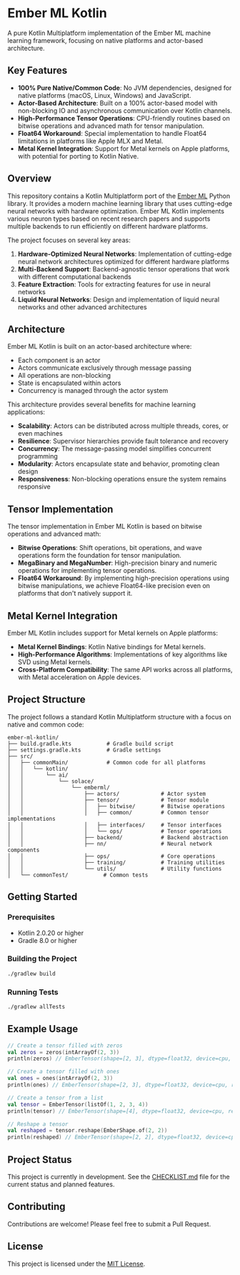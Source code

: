 # Ember ML Kotlin

A pure Kotlin Multiplatform implementation of the Ember ML machine learning framework, focusing on native platforms and actor-based architecture.

## Key Features

- **100% Pure Native/Common Code**: No JVM dependencies, designed for native platforms (macOS, Linux, Windows) and JavaScript.
- **Actor-Based Architecture**: Built on a 100% actor-based model with non-blocking IO and asynchronous communication over Kotlin channels.
- **High-Performance Tensor Operations**: CPU-friendly routines based on bitwise operations and advanced math for tensor manipulation.
- **Float64 Workaround**: Special implementation to handle Float64 limitations in platforms like Apple MLX and Metal.
- **Metal Kernel Integration**: Support for Metal kernels on Apple platforms, with potential for porting to Kotlin Native.

## Overview

This repository contains a Kotlin Multiplatform port of the [Ember ML](https://github.com/ember-ml/ember-ml) Python library. It provides a modern machine learning library that uses cutting-edge neural networks with hardware optimization. Ember ML Kotlin implements various neuron types based on recent research papers and supports multiple backends to run efficiently on different hardware platforms.

The project focuses on several key areas:

1. **Hardware-Optimized Neural Networks**: Implementation of cutting-edge neural network architectures optimized for different hardware platforms
2. **Multi-Backend Support**: Backend-agnostic tensor operations that work with different computational backends
3. **Feature Extraction**: Tools for extracting features for use in neural networks
4. **Liquid Neural Networks**: Design and implementation of liquid neural networks and other advanced architectures

## Architecture

Ember ML Kotlin is built on an actor-based architecture where:
- Each component is an actor
- Actors communicate exclusively through message passing
- All operations are non-blocking
- State is encapsulated within actors
- Concurrency is managed through the actor system

This architecture provides several benefits for machine learning applications:
- **Scalability**: Actors can be distributed across multiple threads, cores, or even machines
- **Resilience**: Supervisor hierarchies provide fault tolerance and recovery
- **Concurrency**: The message-passing model simplifies concurrent programming
- **Modularity**: Actors encapsulate state and behavior, promoting clean design
- **Responsiveness**: Non-blocking operations ensure the system remains responsive

## Tensor Implementation

The tensor implementation in Ember ML Kotlin is based on bitwise operations and advanced math:
- **Bitwise Operations**: Shift operations, bit operations, and wave operations form the foundation for tensor manipulation.
- **MegaBinary and MegaNumber**: High-precision binary and numeric operations for implementing tensor operations.
- **Float64 Workaround**: By implementing high-precision operations using bitwise manipulations, we achieve Float64-like precision even on platforms that don't natively support it.

## Metal Kernel Integration

Ember ML Kotlin includes support for Metal kernels on Apple platforms:
- **Metal Kernel Bindings**: Kotlin Native bindings for Metal kernels.
- **High-Performance Algorithms**: Implementations of key algorithms like SVD using Metal kernels.
- **Cross-Platform Compatibility**: The same API works across all platforms, with Metal acceleration on Apple devices.

## Project Structure

The project follows a standard Kotlin Multiplatform structure with a focus on native and common code:

```
ember-ml-kotlin/
├── build.gradle.kts           # Gradle build script
├── settings.gradle.kts        # Gradle settings
├── src/
│   ├── commonMain/            # Common code for all platforms
│   │   └── kotlin/
│   │       └── ai/
│   │           └── solace/
│   │               └── emberml/
│   │                   ├── actors/             # Actor system
│   │                   ├── tensor/             # Tensor module
│   │                   │   ├── bitwise/        # Bitwise operations
│   │                   │   ├── common/         # Common tensor implementations
│   │                   │   ├── interfaces/     # Tensor interfaces
│   │                   │   └── ops/            # Tensor operations
│   │                   ├── backend/            # Backend abstraction
│   │                   ├── nn/                 # Neural network components
│   │                   ├── ops/                # Core operations
│   │                   ├── training/           # Training utilities
│   │                   └── utils/              # Utility functions
│   └── commonTest/           # Common tests
```

## Getting Started

### Prerequisites

- Kotlin 2.0.20 or higher
- Gradle 8.0 or higher

### Building the Project

```bash
./gradlew build
```

### Running Tests

```bash
./gradlew allTests
```

## Example Usage

```kotlin
// Create a tensor filled with zeros
val zeros = zeros(intArrayOf(2, 3))
println(zeros) // EmberTensor(shape=[2, 3], dtype=float32, device=cpu, requiresGrad=false)

// Create a tensor filled with ones
val ones = ones(intArrayOf(2, 3))
println(ones) // EmberTensor(shape=[2, 3], dtype=float32, device=cpu, requiresGrad=false)

// Create a tensor from a list
val tensor = EmberTensor(listOf(1, 2, 3, 4))
println(tensor) // EmberTensor(shape=[4], dtype=float32, device=cpu, requiresGrad=false)

// Reshape a tensor
val reshaped = tensor.reshape(EmberShape.of(2, 2))
println(reshaped) // EmberTensor(shape=[2, 2], dtype=float32, device=cpu, requiresGrad=false)
```

## Project Status

This project is currently in development. See the [CHECKLIST.md](CHECKLIST.md) file for the current status and planned features.

## Contributing

Contributions are welcome! Please feel free to submit a Pull Request.

## License

This project is licensed under the [MIT License](LICENSE).
